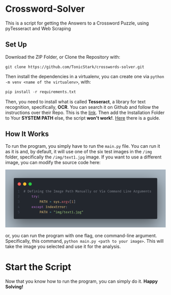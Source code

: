 # Crossword-Solver
This is a script for getting the Answers to a Crossword Puzzle, using pyTesseract and Web Scraping

## Set Up
Download the ZIP Folder, or Clone the Repository with:
```
git clone https://github.com/TonicStark/crosswords-solver.git
```

Then install the dependencies in a virtualenv, you can create one via `python -m venv <name of the virtualenv>`, with:
```python
pip install -r requirements.txt
```

Then, you need to install what is called **Tesseract**, a library for text recognition, specifically, **OCR**. You can search it on Github and follow the instructions over their Repo. This is the [link](https://github.com/tesseract-ocr/tesseract).
Then add the Installation Folder to Your **SYSTEM PATH** else, the script **won't work!**. [Here](https://chlee.co/how-to-setup-environment-variables-for-windows-mac-and-linux/) there is a guide.

## How It Works
To run the program, you simply have to run the `main.py` file. You can run it as it is and, by default, it will use one of the six test images in the `/img` folder, specifically the `/img/text1.jpg` image. If you want to use a different image, you can modify the source code here:

![code](img/code.png)

or, you can run the program with one flag, one command-line argument. Specifically, this command, `python main.py <path to your image>`. This will take the image you selected and use it for the analysis.

# Start the Script
Now that you know how to run the program, you can simply do it. **Happy Solving!**